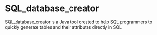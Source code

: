 # SQL_database_creator

SQL_database_creator is a Java tool created to help SQL programmers to quickly generate tables and their attributes directly in SQL
